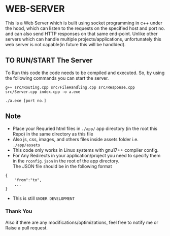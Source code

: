 # WEB-SERVER

This is a Web Server which is built using socket programming in c++ under the hood, which can listen to the requests on the specified host and port no. and can also send HTTP responses on that same end-point. Unlike other servers which can handle multiple projects/applications, unfortunately this web server is not capable(in future this will be handlded).

## TO RUN/START The Server
To Run this code the code needs to be compiled and executed. So, by using the following commands you can start the server.
```
g++ src/Routing.cpp src/FileHandling.cpp src/Response.cpp src/Server.cpp index.cpp -o a.exe
```
```
./a.exe [port no.]
```

## Note
* Place your Requried html files in `./app/` app directory (in the root this Repo) in the same directory as this file
* Also js, css, images, and others files inside assets folder i.e. `./app/assets`
* This code only works in Linux systems with gnu17++ compiler config.
* For Any Redirects in your application/project you need to specify them in the `rconfig.json` in the root of the app directory. \
The JSON file should be in the following format
```
{
    "from":"to",
    ...
}
```
* This is still `UNDER DEVELOPMENT`

### Thank You
Also if there are any modifications/optimizations, feel free to notify me or Raise a pull request.